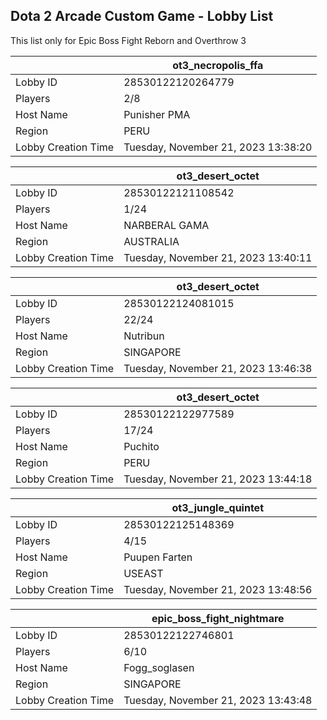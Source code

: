## Dota 2 Arcade Custom Game - Lobby List

This list only for Epic Boss Fight Reborn and Overthrow 3

|  | ot3_necropolis_ffa |
| ------ | ------ |
| Lobby ID | 28530122120264779 |
| Players | 2/8 |
| Host Name | Punisher PMA |
| Region | PERU |
| Lobby Creation Time | Tuesday, November 21, 2023 13:38:20 |


|  | ot3_desert_octet |
| ------ | ------ |
| Lobby ID | 28530122121108542 |
| Players | 1/24 |
| Host Name | NARBERAL GAMA |
| Region | AUSTRALIA |
| Lobby Creation Time | Tuesday, November 21, 2023 13:40:11 |


|  | ot3_desert_octet |
| ------ | ------ |
| Lobby ID | 28530122124081015 |
| Players | 22/24 |
| Host Name | Nutribun |
| Region | SINGAPORE |
| Lobby Creation Time | Tuesday, November 21, 2023 13:46:38 |


|  | ot3_desert_octet |
| ------ | ------ |
| Lobby ID | 28530122122977589 |
| Players | 17/24 |
| Host Name | Puchito |
| Region | PERU |
| Lobby Creation Time | Tuesday, November 21, 2023 13:44:18 |


|  | ot3_jungle_quintet |
| ------ | ------ |
| Lobby ID | 28530122125148369 |
| Players | 4/15 |
| Host Name | Puupen Farten |
| Region | USEAST |
| Lobby Creation Time | Tuesday, November 21, 2023 13:48:56 |


|  | epic_boss_fight_nightmare |
| ------ | ------ |
| Lobby ID | 28530122122746801 |
| Players | 6/10 |
| Host Name | Fogg_soglasen |
| Region | SINGAPORE |
| Lobby Creation Time | Tuesday, November 21, 2023 13:43:48 |


